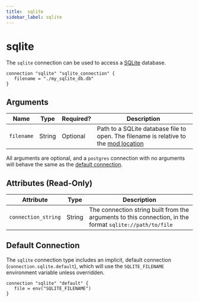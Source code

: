 ```yaml
---
title:  sqlite
sidebar_label: sqlite
---
```



# sqlite

The `sqlite` connection can be used to access a [SQLite](https://www.sqlite.org/) database.

```hcl
connection "sqlite" "sqlite_connection" {
   filename = "./my_sqlite_db.db"
}
```


## Arguments

| Name       | Type    | Required?| Description
|------------|---------|----------|-------------------
| `filename` |  String | Optional | Path to a SQLite database file to open. The filename is relative to the [mod location](/docs/run#mod-location)

All arguments are optional, and a `postgres` connection with no arguments will behave the same as the [default connection](#default-connection).


## Attributes (Read-Only)

| Attribute           | Type   | Description
| --------------------| ------ |------------------------------------------------------------------------------
| `connection_string` | String | The connection string built from the arguments to this connection, in the format `sqlite://path/to/file`



## Default Connection

The `sqlite` connection type includes an implicit, default connection (`connection.sqlite.default`), which will use the `SQLITE_FILENAME` environment variable unless overridden.

```hcl
connection "sqlite" "default" {
   file = env("SQLITE_FILENAME")
}
```
<!--


---
title:  sqlite
sidebar_label: sqlite
---


# sqlite

The `sqlite` connection can be used to access a [SQLite](https://www.sqlite.org/) database.

```hcl
connection "sqlite" "sqlite_connection" {
   connection_string = "sqlite://my_sqlite_db.db"
}
```

## Arguments

| Name                | Type    | Required?| Description
|---------------------|---------|----------|-------------------
| `connection_string` |  String | Optional | SQLite connection string



### Connection String

The SQLite connection string is the path to a SQLite database file:

```bash
sqlite:path/to/file
```

The path is relative to the [mod location](/docs/run#mod-location), and `//` is optional after the scheme, thus the following are equivalent relative paths:

```hcl
sqlite:./my_sqlite_db.db
sqlite://./my_sqlite_db.db
sqlite://my_sqlite_db.db
```

and these are equivalent absolute paths:

```hcl
sqlite:/var/db/my_sqlite_db.db
sqlite:///var/db/my_sqlite_db.db
```

All arguments are optional, and a `sqlite` connection with no arguments will behave the same as the [default connection](#default-connection).


## Default Connection

The `sqlite` connection type includes an implicit, default connection (`connection.sqlite.default`) that will be configured using the environment variables...
```hcl
connection "sqlite" "default" {

}
```


-->